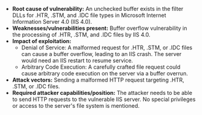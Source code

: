 - **Root cause of vulnerability:** An unchecked buffer exists in the filter DLLs for .HTR, .STM, and .IDC file types in Microsoft Internet Information Server 4.0 (IIS 4.0).
- **Weaknesses/vulnerabilities present:** Buffer overflow vulnerability in the processing of .HTR, .STM, and .IDC files by IIS 4.0.
- **Impact of exploitation:** 
  - Denial of Service: A malformed request for .HTR, .STM, or .IDC files can cause a buffer overflow, leading to an IIS crash. The server would need an IIS restart to resume service.
  - Arbitrary Code Execution: A carefully crafted file request could cause arbitrary code execution on the server via a buffer overrun.
- **Attack vectors:** Sending a malformed HTTP request targeting .HTR, .STM, or .IDC files.
- **Required attacker capabilities/position:** The attacker needs to be able to send HTTP requests to the vulnerable IIS server. No special privileges or access to the server's file system is mentioned.
